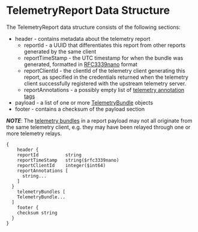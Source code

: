 # TelemetryReport Data Structure

The TelemetryReport data structure consists of the following sections:

* header - contains metadata about the telemetry report
  * reportId - a UUID that differentiates this report from other reports
    generated by the same client
  * reportTimeStamp - the UTC timestamp for when the bundle was generated,
    formatted in [RFC3339nano](../../telemetrytimestamp.md) format
  * reportClientId - the clientId of the telemetry client generating this
    report, as specified in the credentials returned when the telemetry
    client successfully registered with the upstream telemetry server.
  * reportAnnotations - a possibly empty list of
    [telemetry annotation tags](../../telemetrytag.md)
* payload - a list of one or more [TelemetryBundle](telemetrybundle.md) objects
* footer - contains a checksum of the payload section

***NOTE***: The [telemetry bundles](telemetrybundle.md) in a report payload
may not all originate from the same telemetry client, e.g. they may have been
relayed through one or more telemetry relays.

```
{
	header {
    reportId          string
    reportTimeStamp   string($rfc3339nano)
    reportClientId    integer($int64)
    reportAnnotations [
      string...
    ]
  }
	telemetryBundles [
    TelemetryBundle...
  ]
	footer {
    checksum string
  }
}
```